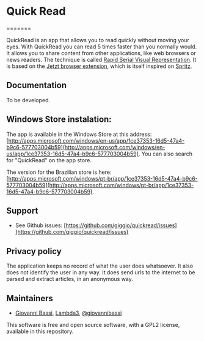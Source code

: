 ﻿# Quick Read
=======

QuickRead is an app that allows you to read quickly without moving your eyes. With QuickRead you can read 5 times faster than you normally would. It allows you to share content from other applications, like web browsers or news readers.
The technique is called [Rapid Serial Visual Representation](http://en.wikipedia.org/wiki/Rapid_Serial_Visual_Presentation).
It is based on the [Jetzt browser extension](https://github.com/ds300/jetzt), which is itself inspired on [Spritz](http://www.spritzinc.com/).

## Documentation

To be developed.

## Windows Store instalation:

The app is available in the Windows Store at this address: [http://apps.microsoft.com/windows/en-us/app/1ce37353-16d5-47a4-b9c6-577703004b59](http://apps.microsoft.com/windows/en-us/app/1ce37353-16d5-47a4-b9c6-577703004b59). You can also search for "QuickRead" on the app store.

The version for the Brazilian store is here: [http://apps.microsoft.com/windows/pt-br/app/1ce37353-16d5-47a4-b9c6-577703004b59](http://apps.microsoft.com/windows/pt-br/app/1ce37353-16d5-47a4-b9c6-577703004b59).

## Support

* See Github issues: [https://github.com/giggio/quickread/issues](https://github.com/giggio/quickread/issues)

## Privacy policy

The application keeps no record of what the user does whatsoever. It also does not identify the user in any way. It does send urls to the internet to be parsed and extract articles, in an anonymous way.

## Maintainers

* [Giovanni Bassi](http://blog.lambda3.com.br/L3/giovannibassi/), [Lambda3](http://www.lambda3.com.br), [@giovannibassi](http://twitter.com/giovannibassi)

This software is free and open source software, with a GPL2 license, available in this repository.
